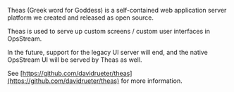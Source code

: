 Theas (Greek word for Goddess) is a self-contained web application server platform we created and released as open source.

Theas is used to serve up custom screens / custom user interfaces in OpsStream.

In the future, support for the legacy UI server will end, and the native OpsStream UI will be served by Theas as well.

See [https://github.com/davidrueter/theas](https://github.com/davidrueter/theas) for more information.